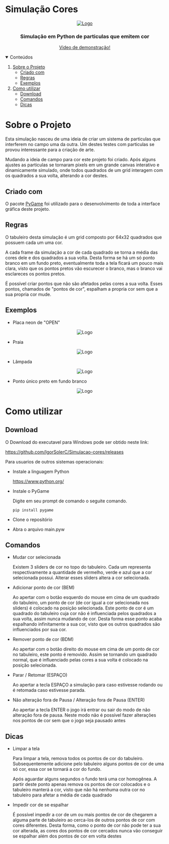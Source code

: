 # Simulação Cores

<!-- LOGO -->
<p align="center">
  <a href="https://github.com/IgorSolerC/Simulacao-cores">
    <img src="Imagens/luz.png" alt="Logo">
  </a>
  <h3 align="center">Simulação em Python de particulas que emitem cor</h3>
  <p align="center">
    <a href ="https://youtu.be/Oo_BPsrD5LE">
      Video de demonstração!
    </a>
  </p>
</p>

<!-- TABELA DE CONTEUDO -->
<details open="open">
  <summary>Conteúdos</summary>
  <ol>
    <li>
      <a href="#sobre-o-projeto">Sobre o Projeto</a>
      <ul>
        <li><a href="#criado-com">Criado com</a></li>
      </ul>
      <ul>
        <li><a href="#regras">Regras</a></li>
      </ul>
      <ul>
        <li><a href="#exemplos">Exemplos</a></li>
      </ul>
    </li>
    <li>
      <a href="#como-utilizar">Como utilizar</a>
      <ul>
        <li><a href="#download">Download</a></li>
      </ul>
      <ul>
        <li><a href="#comandos">Comandos</a></li>
      </ul>
      <ul>
        <li><a href="#dicas">Dicas</a></li>
      </ul>
    </li>
  </ol>
</details>  

# Sobre o Projeto

Esta simulação nasceu de uma ideia de criar um sistema de particulas que interferem no campo uma da outra. Um destes testes com particulas se provou interessante para a criação de arte. 

Mudando a ideia de campo para cor este projeto foi criado. Após alguns ajustes as particulas se tornaram pixels em um grande canvas interativo e dinamicamente simulado, onde todos quadrados de um grid interagem com os quadrados a sua volta, alterando a cor destes.

## Criado com

O pacote [PyGame](https://www.pygame.org/) foi utilizado para o desenvolvimento de toda a interface gráfica deste projeto.

## Regras

O tabuleiro desta simulação é um grid composto por 64x32 quadrados que possuem cada um uma cor.

A cada frame da simulação a cor de cada quadrado se torna a média das cores dele e dos quadrados a sua volta. Desta forma se há um só ponto branco em um fundo preto, eventualmente toda a tela ficará um pouco mais clara, visto que os pontos pretos vão escurecer o branco, mas o branco vai esclareces os pontos pretos.

É possível criar pontos que não são afetados pelas cores a sua volta. Esses pontos, chamados de "pontos de cor", espalham a propria cor sem que a sua propria cor mude.

## Exemplos

* Placa neon de "OPEN"

<p align="center">
<img src="Imagens/open.png" alt="Logo">
</p>

* Praia

<p align="center">
<img src="Imagens/praia.png" alt="Logo">
</p>

* Lâmpada

<p align="center">
<img src="Imagens/lampada.png" alt="Logo">
</p>

* Ponto único preto em fundo branco

<p align="center">
<img src="Imagens/pontoPreto.png" alt="Logo">
</p>

# Como utilizar

## Download

O Download do executavel para Windows pode ser obtido neste link: 

https://github.com/IgorSolerC/Simulacao-cores/releases

Para usuarios de outros sistemas operacionais:
* Instale a linguagem Python

  https://www.python.org/

* Instale o PyGame

  Digite em seu prompt de comando o seguite comando.

  `pip install pygame`
 
* Clone o repositório
 
* Abra o arquivo main.pyw

## Comandos

* Mudar cor selecionada

  Existem 3 sliders de cor no topo do tabuleiro. Cada um representa respectivamente a quantidade de vermelho, verde e azul que a cor selecionada possui. Alterar esses sliders altera a cor selecionada.

* Adicionar ponto de cor (BEM)

  Ao apertar com o botão esquerdo do mouse em cima de um quadrado do tabuleiro, um ponto de cor (de cor igual a cor selecionada nos sliders) é colocado na posição selecionada.
  Este ponto de cor é um quadrado do tabuleiro cuja cor não é influenciada pelos quadrados a sua volta, assim nunca mudando de cor.
  Desta forma esse ponto acaba espalhando infinitamente a sua cor, visto que os outros quadrados são influenciados por sua cor.
  
* Remover ponto de cor (BDM)

  Ao apertar com o botão direito do mouse em cima de um ponto de cor no tabuleiro, este ponto é removido. Assim se tornando um quadrado normal, que é influenciado pelas cores a sua volta é colocado na posição selecionada.
  
* Parar / Retomar (ESPAÇO)

  Ao apertar a tecla ESPAÇO a simulação para caso estivesse rodando ou é retomada caso estivesse parada.
  
  
* Não alteração fora de Pausa / Alteração fora de Pausa (ENTER)

  Ao apertar a tecla ENTER o jogo irá entrar ou sair do modo de não alteração fora de pausa. Neste modo não é possível fazer alterações nos pontos de cor sem que o jogo seja pausado antes
  
## Dicas
 
* Limpar a tela

  Para limpar a tela, remova todos os pontos de cor do tabuleiro. Subsequentemente adicione pelo tabuleiro alguns pontos de cor de uma só cor, essa cor se tornará a cor do fundo.
  
  Após aguardar alguns segundos o fundo terá uma cor homogênea. A partir deste ponto apenas remova os pontos de cor colocados e o tabuleiro manterá a cor, visto que não há nenhuma outra cor no tabuleiro para afetar a média de cada quadrado
  
* Impedir cor de se espalhar

  É possível impedir a cor de um ou mais pontos de cor de chegarem a alguma parte de tabuleiro ao cerca-los de outros pontos de cor com cores diferentes. Desta forma, como o ponto de cor não pode ter a sua cor alterada, as cores dos pontos de cor cercados nunca vão conseguir se espalhar além dos pontos de cor em volta destes
